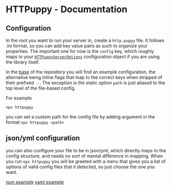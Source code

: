 # HTTPuppy - Documentation

## Configuration

In the root you want to run your server in, create a `http.puppy` file. It follows .ini format, so you can add key value pairs as such to organize your properties. The important one for now is the `config` key, which roughly maps to your [`HTTPuppyServerOptions`](https://github.com/abschill/httpuppy/blob/main/docs/interfaces/types_server.HTTPuppyServerOptions.md) configuration object if you are using the library itself.


In the [base](https://github.com/abschill/httpuppy/blob/main/http.puppy) of the repository you will find an example configuration, the alternative being inline flags that map to the correct keys when stripped of their prefixed `--`. The exception is the static option `path` is just aliased to the top level of the file-based config.

For example

```
npx httpuppy
```

you can set a custom path for the config file by adding argument in the format `npx httpuppy <path>`


## json/yml configuration

you can also configure your file to be in json/yml, which directly maps to the config structure, and needs no sort of mental difference in mapping. When you run `npx httpuppy` you will be greeted with a menu that gives you a list of options of valid config files that it detected, so just choose the one you want.

[json example](/httpuppy.json)
[yaml example](/httpuppy.yml)
